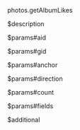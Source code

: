 photos.getAlbumLikes

$description


$params#aid


$params#gid


$params#anchor


$params#direction


$params#count


$params#fields


$additional
